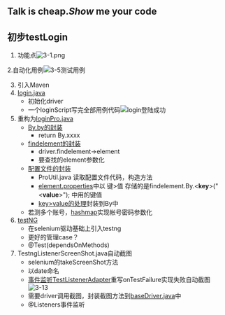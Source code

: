 ## Talk is cheap.*Show* me your code



## 初步testLogin

1. 功能点![3-1.png](https://github.com/dqw6668/myStudy_in_seleniun/blob/master/src/testLogin/pic/3-1.png)

2.自动化用例![3-5测试用例](https://github.com/dqw6668/myStudy_in_seleniun/blob/master/src/testLogin/pic/3-5%E6%B5%8B%E8%AF%95%E7%94%A8%E4%BE%8B.png)

3. 引入Maven
4. [login.java](https://github.com/dqw6668/myStudy_in_seleniun/blob/master/src/testLogin/login.java)
   - 初始化driver
   - 一个loginScript写完全部用例代码![login登陆成功](https://github.com/dqw6668/myStudy_in_seleniun/blob/master/src/testLogin/pic/login%E7%99%BB%E9%99%86%E6%88%90%E5%8A%9F.png)
5. 重构为[loginPro.java](https://github.com/dqw6668/myStudy_in_seleniun/blob/master/src/testLogin/loginPro.java)
   - [By.by的封装](https://github.com/dqw6668/myStudy_in_seleniun/blob/master/src/testLogin/LoginPro.java#L107)
     - return By.xxxx
   - [findelement的封装](https://github.com/dqw6668/myStudy_in_seleniun/blob/master/src/testLogin/LoginPro.java#L131)
     - driver.findelement->element
     - 要查找的element参数化
   - [配置文件的封装](https://github.com/dqw6668/myStudy_in_seleniun/blob/master/src/testLogin/ProUtil.java)
     - ProUtil.java 读取配置文件代码，构造方法
     - [element.properties](https://github.com/dqw6668/myStudy_in_seleniun/blob/master/src/testLogin/element.properties)中以 键>值 存储的是findelement.By.<**key**>("<**value**>"); 中用的键值
     - [key>value的处理](https://github.com/dqw6668/myStudy_in_seleniun/blob/master/src/testLogin/LoginPro.java#L110)封装到By中
   - 若测多个账号，[hashmap](https://github.com/dqw6668/myStudy_in_seleniun/blob/master/src/testLogin/LoginPro.java#L149)实现帐号密码参数化
6. [testNG](https://github.com/dqw6668/myStudy_in_seleniun/blob/master/src/testLogin/LoginPro.java#L139)
   - 在selenium驱动基础上引入testng
   - 更好的管理case？
   - @Test(dependsOnMethods)
7. TestngListenerScreenShot.java自动截图
   - selenium的takeScreenShot方法
   - 以date命名
   - [事件监听TestListenerAdapter](https://github.com/dqw6668/myStudy_in_seleniun/blob/master/src/testLogin/TestngListenerScreenShot.java)重写onTestFailure实现失败自动截图![3-13](https://github.com/dqw6668/myStudy_in_seleniun/blob/master/src/testLogin/pic/3-13%E4%BA%8B%E4%BB%B6%E7%9B%91%E5%90%AC%E6%88%AA%E5%9B%BE.png)
   - 需要driver调用截图，封装截图方法到[baseDriver.java](https://github.com/dqw6668/myStudy_in_seleniun/blob/master/src/testLogin/baseDriver.java#L22)中
   - @Listeners事件监听


